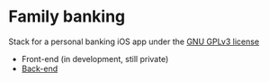 # Family banking

Stack for a personal banking iOS app under the [GNU GPLv3 license](https://choosealicense.com/licenses/gpl-3.0/)
- Front-end (in development, still private) 
- [Back-end](https://github.com/diegotid/family-banking-backend)

